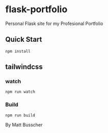 # flask-portfolio

Personal Flask site for my Profesional Portfolio

## Quick Start
```npm install```

## tailwindcss
### watch
```npm run watch```
### Build
```npm run build```


By Matt Busscher
